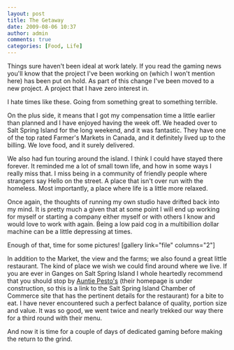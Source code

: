 ```yaml
---
layout: post
title: The Getaway
date: 2009-08-06 10:37
author: admin
comments: true
categories: [Food, Life]
---
```

Things sure haven't been ideal at work lately.  If you read the gaming news you'll know that the project I've been working on (which I won't mention here) has been put on hold.  As part of this change I've been moved to a new project.  A project that I have zero interest in.

I hate times like these.  Going from something great to something terrible.

On the plus side, it means that I got my compensation time a little earlier than planned and I have enjoyed having the week off.  We headed over to Salt Spring Island for the long weekend, and it was fantastic.  They have one of the top rated Farmer's Markets in Canada, and it definitely lived up to the billing.  We love food, and it surely delivered.

We also had fun touring around the island.  I think I could have stayed there forever.  It reminded me a lot of small town life, and how in some ways I really miss that.  I miss being in a community of friendly people where strangers say Hello on the street.  A place that isn't over run with the homeless.  Most importantly, a place where life is a little more relaxed.

Once again, the thoughts of running my own studio have drifted back into my mind.  It is pretty much a given that at some point I will end up working for myself or starting a company either myself or with others I know and would love to work with again.  Being a low paid cog in a multibillion dollar machine can be a little depressing at times.

Enough of that, time for some pictures!
[gallery link="file" columns="2"]

In addition to the Market, the view and the farms; we also found a great little restaurant.  The kind of place we wish we could find around where we live.  If you are ever in Ganges on Salt Spring Island I whole heartedly recommend that you should stop by <a href="http://www.saltspringtourism.com/business/search_results_details.asp?memID=92475309&catID=188&SearchType=&txtKeywords=&CurrentPage=1">Auntie Pesto's</a> (their homepage is under construction, so this is a link to the Salt Spring Island Chamber of Commerce site that has the pertinent details for the restaurant) for a bite to eat.  I have never encountered such a perfect balance of quality, portion size and value.  It was so good, we went twice and nearly trekked our way there for a third round with their menu.

And now it is time for a couple of days of dedicated gaming before making the return to the grind.
